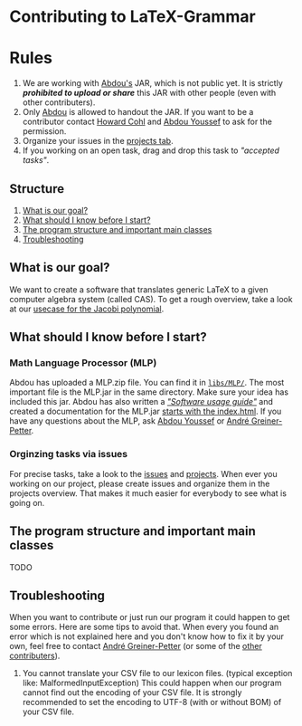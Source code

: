 # Contributing to LaTeX-Grammar

# Rules
1. We are working with [Abdou's](https://github.com/abdouyoussef) JAR, which is not public yet. It is strictly **_prohibited to upload or share_**  this JAR with other people (even with other contributers). 
2. Only [Abdou](https://github.com/abdouyoussef) is allowed to handout the JAR. If you want to be a contributor contact [Howard Cohl](https://github.com/HowardCohl) and [Abdou Youssef](https://github.com/abdouyoussef) to ask for the permission.
3. Organize your issues in the [projects tab](https://github.com/TU-Berlin/latex-grammar/projects).
4. If you working on an open task, drag and drop this task to _"accepted tasks"_.

## Structure
1. [What is our goal?](#goal)
2. [What should I know before I start?](#start)
3. [The program structure and important main classes](#program)
4. [Troubleshooting](#troubleshooting)

## What is our goal?<a name="goal"></a>
We want to create a software that translates generic LaTeX to a given computer algebra system (called CAS). To get a rough overview, take a look at our [usecase for the Jacobi polynomial](https://github.com/TU-Berlin/latex-grammar/blob/master/LaTeX2CAS.pdf).

## What should I know before I start?<a name="start"></a>
### Math Language Processor (MLP)
Abdou has uploaded a MLP.zip file. You can find it in [`libs/MLP/`](https://github.com/TU-Berlin/latex-grammar/tree/master/libs/MLP). The most important file is the MLP.jar in the same directory. Make sure your idea has included this jar. Abdou has also written a [_"Software usage guide"_](https://github.com/TU-Berlin/latex-grammar/tree/master/libs/MLP) and created a documentation for the MLP.jar [starts with the index.html](https://github.com/TU-Berlin/latex-grammar/tree/master/libs/MLP/javadoc). If you have any questions about the MLP, ask [Abdou Youssef](https://github.com/abdouyoussef) or [André Greiner-Petter](https://github.com/AndreG-P).

### Orginzing tasks via issues
For precise tasks, take a look to the [issues](https://github.com/TU-Berlin/latex-grammar/issues) and [projects](https://github.com/TU-Berlin/latex-grammar/projects). When ever you working on our project, please create issues and organize them in the projects overview. That makes it much easier for everybody to see what is going on.

## The program structure and important main classes<a name="program"></a>
TODO

## Troubleshooting<a name="troubleshooting"></a>
When you want to contribute or just run our program it could happen to get some errors. Here are some tips to avoid that. When every you found an error which is not explained here and you don't know how to fix it by your own, feel free to contact [André Greiner-Petter](https://github.com/AndreG-P) (or some of the [other contributers](#contributers)).

1. You cannot translate your CSV file to our lexicon files. (typical exception like: MalformedInputException)
This could happen when our program cannot find out the encoding of your CSV file. It is strongly recommended to set the encoding to UTF-8 (with or without BOM) of your CSV file.
